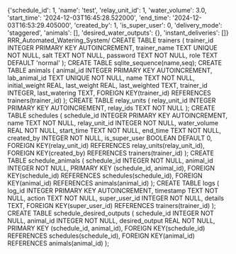 {'schedule_id': 1, 'name': 'test', 'relay_unit_id': 1, 'water_volume': 3.0, 'start_time': '2024-12-03T16:45:28.522000', 'end_time': '2024-12-03T16:53:29.405000', 'created_by': 1, 'is_super_user': 0, 'delivery_mode': 'staggered', 'animals': [], 'desired_water_outputs': {}, 'instant_deliveries': []}
RRR_Automated_Watering_System/
CREATE TABLE trainers (
                        trainer_id INTEGER PRIMARY KEY AUTOINCREMENT,
                        trainer_name TEXT UNIQUE NOT NULL,
                        salt TEXT NOT NULL,
                        password TEXT NOT NULL,
                        role TEXT DEFAULT 'normal'
                    );
CREATE TABLE sqlite_sequence(name,seq);
CREATE TABLE animals (
                        animal_id INTEGER PRIMARY KEY AUTOINCREMENT,
                        lab_animal_id TEXT UNIQUE NOT NULL,
                        name TEXT NOT NULL,
                        initial_weight REAL,
                        last_weight REAL,
                        last_weighted TEXT,
                        trainer_id INTEGER, last_watering TEXT,
                        FOREIGN KEY(trainer_id) REFERENCES trainers(trainer_id)
                    );
CREATE TABLE relay_units (
                        relay_unit_id INTEGER PRIMARY KEY AUTOINCREMENT,
                        relay_ids TEXT NOT NULL
                    );
CREATE TABLE schedules (
                        schedule_id INTEGER PRIMARY KEY AUTOINCREMENT,
                        name TEXT NOT NULL,
                        relay_unit_id INTEGER NOT NULL,
                        water_volume REAL NOT NULL,
                        start_time TEXT NOT NULL,
                        end_time TEXT NOT NULL,
                        created_by INTEGER NOT NULL,
                        is_super_user BOOLEAN DEFAULT 0,
                        FOREIGN KEY(relay_unit_id) REFERENCES relay_units(relay_unit_id),
                        FOREIGN KEY(created_by) REFERENCES trainers(trainer_id)
                    );
CREATE TABLE schedule_animals (
                        schedule_id INTEGER NOT NULL,
                        animal_id INTEGER NOT NULL,
                        PRIMARY KEY (schedule_id, animal_id),
                        FOREIGN KEY(schedule_id) REFERENCES schedules(schedule_id),
                        FOREIGN KEY(animal_id) REFERENCES animals(animal_id)
                    );
CREATE TABLE logs (
                        log_id INTEGER PRIMARY KEY AUTOINCREMENT,
                        timestamp TEXT NOT NULL,
                        action TEXT NOT NULL,
                        super_user_id INTEGER NOT NULL,
                        details TEXT,
                        FOREIGN KEY(super_user_id) REFERENCES trainers(trainer_id)
                    );
CREATE TABLE schedule_desired_outputs (
                        schedule_id INTEGER NOT NULL,
                        animal_id INTEGER NOT NULL,
                        desired_output REAL NOT NULL,
                        PRIMARY KEY (schedule_id, animal_id),
                        FOREIGN KEY(schedule_id) REFERENCES schedules(schedule_id),
                        FOREIGN KEY(animal_id) REFERENCES animals(animal_id)
                    );
